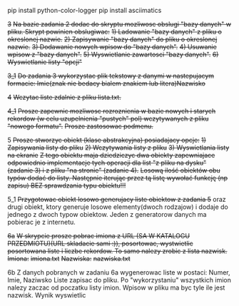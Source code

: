 pip install python-color-logger
pip install asciimatics

~~3~~
~~Na bazie zadania 2 dodac do skryptu mozliwosc obslugi "bazy danych" w pliku.
Skrypt powinien obslugiwac:~~
~~1) Ladowanie "bazy danych" z pliku o okreslonej nazwie.~~
~~2) Zapisywanie "bazy danych" do pliku o okreslonej nazwie.~~
~~3) Dodawanie nowych wpisow do "bazy danych".~~
~~4) Usuwanie wpisow z "bazy danych".~~
~~5) Wyswietlanie zawartosci "bazy danych".~~
~~6) Wyswietlanie listy "opcji"~~

~~3_1~~
~~Do zadania 3 wykorzystac plik tekstowy z danymi w nastepujacym formacie:
Imie(znak nie bedacy bialem znakiem lub litera)Nazwisko~~

~~4~~
~~Wczytac liste zdalnie z pliku lista.txt.~~

~~4_1~~
~~Prosze zapewnic mozliwosc rozroznienia w bazie nowych i starych rekordow (w celu uzupelnienia "pustych" pol) wczytywanych z pliku "nowego formatu".~~
~~Prosze zastosowac podmenu.~~

5
~~Prosze stworzyc obiekt (klase abstrakcyjna) posiadajacy opcje:~~
~~1) Zapisywania listy do pliku~~
~~2) Wczytywania listy z pliku~~
~~3) Wyswietlania listy na ekranie~~
~~Z tego obiektu maja dziedziczyc dwa obiekty zapewniajace odpowiednio implementacje tych operacji dla list "z pliku na dysku" (zadanie 3) i z pliku "na stronie" (zadanie 4).~~
~~Losową ilość obiektów obu typów dodać do listy. Następnie iterując przez tą listę wywołać funkcję (np zapisu) BEZ sprawdzania typu obiektu!!!~~

5_1
~~Przygotowac obiekt losowo generujacy liste obiektow z zadania 5~~
oraz drugi obiekt, ktory generuje losowe elementy(dwoch rodzajow) i dodaje do jednego z
dwoch typow obiektow. Jeden z generatorow danych ma pobierac je z internetu.

~~6a~~
~~W skrypcie prosze pobrac imiona z URL (SA W KATALOGU PRZEDMIOTU)(URL skladacie sami :)), posortowac, wystwietlic posortowana liste i liczbe rekordow. To samo nalezy zrobic z lista nazwisk.~~
~~Imiona:~~
~~imiona.txt~~
~~Nazwiska:~~
~~nazwiska.txt~~

6b
Z danych pobranych w zadaniu 6a wygenerowac liste w postaci:
Numer, Imie, Naziwsko
Liste zapisac do pliku. Po "wykorzystaniu" wszystkich imion nalezy zaczac od
poczatku listy imion. Wpisow w pliku ma byc tyle ile jest nazwisk.
Wynik wyswietlic